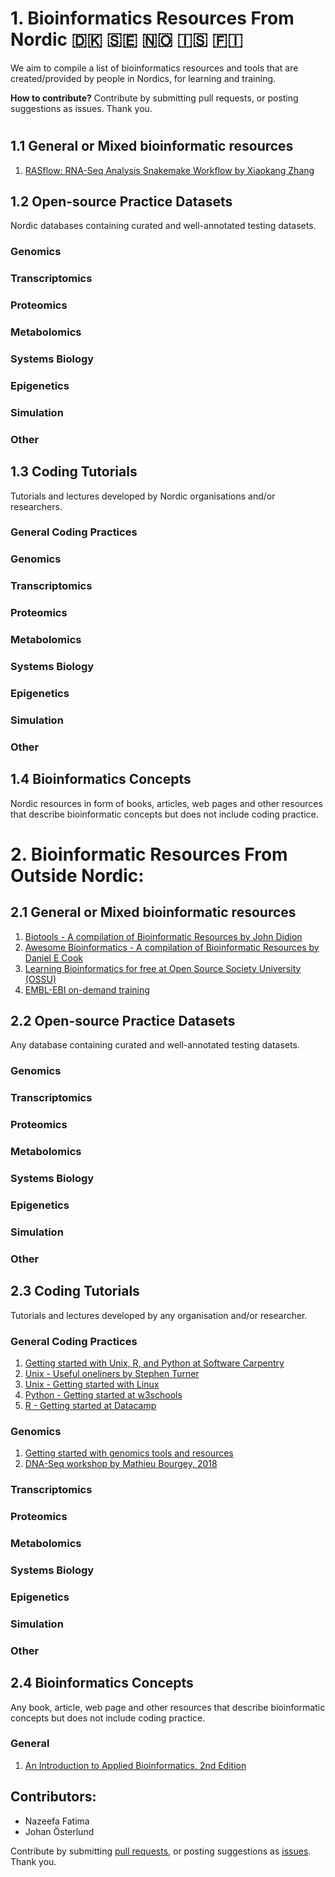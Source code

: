 # 1. Bioinformatics Resources From Nordic 🇩🇰 🇸🇪 🇳🇴 🇮🇸 🇫🇮

We aim to compile a list of bioinformatics resources and tools that are created/provided by people in Nordics, for learning and training.

**How to contribute?** Contribute by submitting pull requests, or posting suggestions as issues. Thank you.

#
## 1.1 General or Mixed bioinformatic resources
1. [RASflow: RNA-Seq Analysis Snakemake Workflow by Xiaokang Zhang](https://github.com/zhxiaokang/RASflow)

## 1.2 Open-source Practice Datasets
Nordic databases containing curated and well-annotated testing datasets.

### Genomics

### Transcriptomics

### Proteomics

### Metabolomics

### Systems Biology

### Epigenetics

### Simulation

### Other

## 1.3 Coding Tutorials
Tutorials and lectures developed by Nordic organisations and/or researchers. 

### General Coding Practices

### Genomics

### Transcriptomics

### Proteomics

### Metabolomics

### Systems Biology

### Epigenetics

### Simulation

### Other

## 1.4 Bioinformatics Concepts
Nordic resources in form of books, articles, web pages and other resources that describe bioinformatic concepts but does not include coding practice. 

# 2. Bioinformatic Resources From Outside Nordic:

## 2.1 General or Mixed bioinformatic resources
1. [Biotools - A compilation of Bioinformatic Resources by John Didion](https://github.com/jdidion/biotools)
2. [Awesome Bioinformatics - A compilation of Bioinformatic Resources by Daniel E Cook](https://github.com/danielecook/Awesome-Bioinformatics)
3. [Learning Bioinformatics for free at Open Source Society University (OSSU)](https://github.com/ossu/bioinformatics)
4. [EMBL-EBI on-demand training](https://www.ebi.ac.uk/training/on-demand)

## 2.2 Open-source Practice Datasets
Any database containing curated and well-annotated testing datasets.

### Genomics

### Transcriptomics

### Proteomics

### Metabolomics

### Systems Biology

### Epigenetics

### Simulation

### Other

## 2.3 Coding Tutorials
Tutorials and lectures developed by any organisation and/or researcher. 

### General Coding Practices
1. [Getting started with Unix, R, and Python at Software Carpentry](https://software-carpentry.org/)
2. [Unix - Useful oneliners by Stephen Turner](https://github.com/stephenturner/oneliners)
3. [Unix - Getting started with Linux](https://training.linuxfoundation.org/free-linux-training)
4. [Python - Getting started at w3schools](https://www.w3schools.com/python/)
5. [R - Getting started at Datacamp](https://www.datacamp.com/courses/free-introduction-to-r)

### Genomics
1. [Getting started with genomics tools and resources](https://github.com/crazyhottommy/getting-started-with-genomics-tools-and-resources)
2. [DNA-Seq workshop by Mathieu Bourgey, 2018](https://github.com/mbourgey/Kyoto_DNAseq_workshop)

### Transcriptomics

### Proteomics

### Metabolomics

### Systems Biology

### Epigenetics

### Simulation

### Other

## 2.4 Bioinformatics Concepts
Any book, article, web page and other resources that describe bioinformatic concepts but does not include coding practice.

### General
1. [An Introduction to Applied Bioinformatics, 2nd Edition](http://readiab.org/introduction.html)

## Contributors:
- Nazeefa Fatima
- Johan Österlund


Contribute by submitting [pull requests](https://github.com/NordicCompBio/Bioinformatics-Resources/pulls), or posting suggestions as [issues](https://github.com/NordicCompBio/Bioinformatics-Resources/issues). Thank you.



